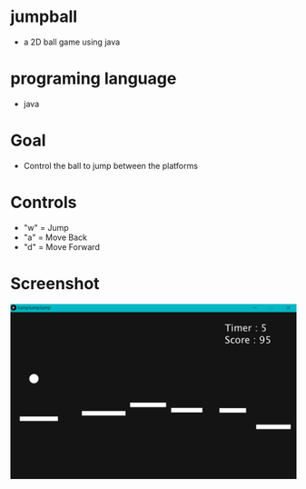 # jumpball 
- a 2D ball game using java
# programing language
- java 
# Goal 
- Control the ball to jump between the platforms
# Controls
- "w" = Jump
- "a" = Move Back 
- "d" = Move Forward
# Screenshot 
![image](https://github.com/jeff-wei/testtest/blob/main/screenshot.png)
